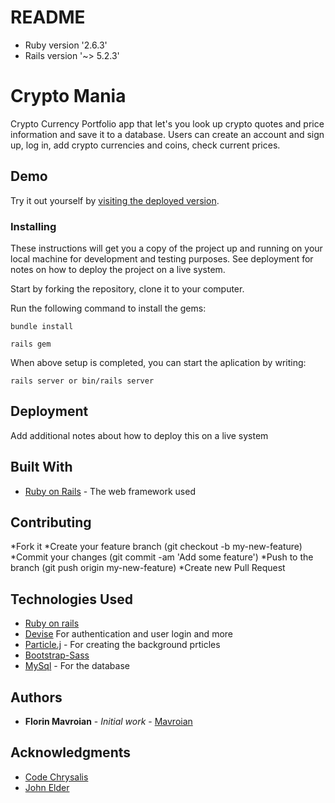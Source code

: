 # README

* Ruby version  '2.6.3'
* Rails version  '~> 5.2.3'

# Crypto Mania

Crypto Currency Portfolio app that let's you look up crypto quotes and price information and save it to a database.
Users can create an account and sign up, log in, add crypto currencies and coins, check current prices.  

## Demo
Try it out yourself by [visiting the deployed version](https://crypto-mania.herokuapp.com).

### Installing
These instructions will get you a copy of the project up and running on your local machine for development and testing purposes. See deployment for notes on how to deploy the project on a live system.

Start by forking the repository, clone it to your computer.

Run the following command to install the gems:
```
bundle install
```
```
rails gem
```
When above setup is completed, you can start the aplication by writing:

```
rails server or bin/rails server 
```

## Deployment

Add additional notes about how to deploy this on a live system

## Built With

* [Ruby on Rails](https://rubyonrails.org/) - The web framework used

## Contributing

*Fork it
*Create your feature branch (git checkout -b my-new-feature)
*Commit your changes (git commit -am 'Add some feature')
*Push to the branch (git push origin my-new-feature)
*Create new Pull Request


## Technologies Used

- [Ruby on rails](hhttps://github.com/rails/rails)
- [Devise](https://github.com/plataformatec/devise)  For authentication and user login and more
- [Particle.j](https://github.com/VincentGarreau/particles.js/) - For creating the background prticles
- [Bootstrap-Sass](https://maven.apache.org/) 
- [MySql](https://www.mongodb.com/) - For the database

## Authors
* **Florin Mavroian** - *Initial work* - [Mavroian](https://github.com/mavroian)

## Acknowledgments

* [Code Chrysalis](https://www.codechrysalis.io/)
* [John Elder](https://codemy.com/)
